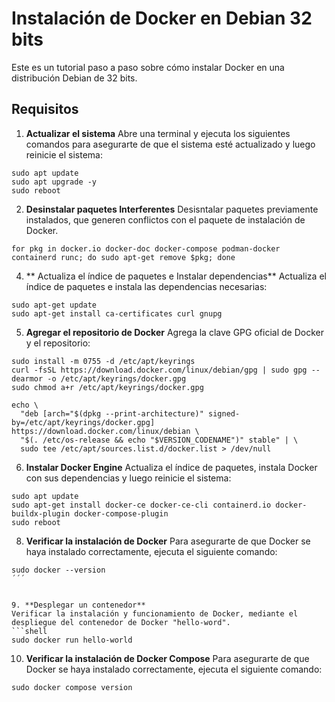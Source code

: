 
# Instalación de Docker en Debian 32 bits

Este es un tutorial paso a paso sobre cómo instalar Docker en una distribución Debian de 32 bits.

## Requisitos

1. **Actualizar el sistema**
Abre una terminal y ejecuta los siguientes comandos para asegurarte de que el sistema esté actualizado y luego reinicie el sistema:
```shell
sudo apt update
sudo apt upgrade -y
sudo reboot
```


2. **Desinstalar paquetes Interferentes**
Desisntalar paquetes previamente instalados, que generen conflictos con el paquete de instalación de Docker.
```shell
for pkg in docker.io docker-doc docker-compose podman-docker containerd runc; do sudo apt-get remove $pkg; done
```



4. ** Actualiza el índice de paquetes e Instalar dependencias**
Actualiza el índice de paquetes e instala las dependencias necesarias:
```shell
sudo apt-get update
sudo apt-get install ca-certificates curl gnupg
```


5. **Agregar el repositorio de Docker**
Agrega la clave GPG oficial de Docker y el repositorio:
```shell
sudo install -m 0755 -d /etc/apt/keyrings
curl -fsSL https://download.docker.com/linux/debian/gpg | sudo gpg --dearmor -o /etc/apt/keyrings/docker.gpg
sudo chmod a+r /etc/apt/keyrings/docker.gpg
```

```shell
echo \
  "deb [arch="$(dpkg --print-architecture)" signed-by=/etc/apt/keyrings/docker.gpg] https://download.docker.com/linux/debian \
  "$(. /etc/os-release && echo "$VERSION_CODENAME")" stable" | \
  sudo tee /etc/apt/sources.list.d/docker.list > /dev/null
```

6. **Instalar Docker Engine**
Actualiza el índice de paquetes, instala Docker con sus dependencias y luego reinicie el sistema:
```shell
sudo apt update
sudo apt-get install docker-ce docker-ce-cli containerd.io docker-buildx-plugin docker-compose-plugin
sudo reboot
```


8. **Verificar la instalación de Docker**
Para asegurarte de que Docker se haya instalado correctamente, ejecuta el siguiente comando:
```shell
sudo docker --version
´´´


9. **Desplegar un contenedor**
Verificar la instalación y funcionamiento de Docker, mediante el despliegue del contenedor de Docker "hello-word".
```shell
sudo docker run hello-world
```

   
10. **Verificar la instalación de Docker Compose**
Para asegurarte de que Docker se haya instalado correctamente, ejecuta el siguiente comando:
```shell
sudo docker compose version
```

   

